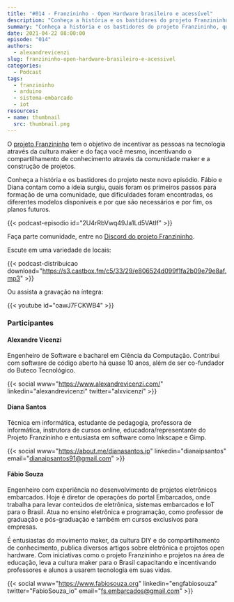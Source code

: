 ```yaml
---
title: "#014 - Franzininho - Open Hardware brasileiro e acessível"
description: "Conheça a história e os bastidores do projeto Franzininho, que busca fomentar a cultura maker no Brasil."
summary: "Conheça a história e os bastidores do projeto Franzininho, que busca fomentar a cultura maker no Brasil."
date: 2021-04-22 08:00:00
episode: "014"
authors:
  - alexandrevicenzi
slug: franzininho-open-hardware-brasileiro-e-acessivel
categories:
  - Podcast
tags:
  - franzininho
  - arduino
  - sistema-embarcado
  - iot
resources:
- name: thumbnail
  src: thumbnail.png
---
```


O [projeto Franzininho][franzininho] tem o objetivo de incentivar as pessoas na tecnologia através da cultura maker e do faça você mesmo, incentivando o compartilhamento de conhecimento através da comunidade maker e a construção de projetos.

Conheça a história e os bastidores do projeto neste novo episódio. Fábio e Diana contam como a ideia surgiu, quais foram os primeiros passos para formação de uma comunidade, que dificuldades foram encontradas, os diferentes modelos disponíveis e por que são necessários e por fim, os planos futuros.

{{< podcast-episodio id="2U4rRbVwq49Ja1Ld5VAtIf" >}}

Faça parte comunidade, entre no [Discord do projeto Franzininho][discord].

Escute em uma variedade de locais:

{{< podcast-distribuicao download="https://s3.castbox.fm/c5/33/29/e806524d099f1fa2b09e79e8af.mp3" >}}

Ou assista a gravação na íntegra:

{{< youtube id="oawJ7FCKWB4" >}}

### Participantes

#### Alexandre Vicenzi

Engenheiro de Software e bacharel em Ciência da Computação. Contribui com software de código aberto há quase 10 anos, além de ser co-fundador do Buteco Tecnológico.

{{< social www="https://www.alexandrevicenzi.com/" linkedin="alexandrevicenzi" twitter="alxvicenzi" >}}

#### Diana Santos

Técnica em informática, estudante de pedagogia, professora de informática, instrutora de cursos online, educadora/representante do Projeto Franzininho e entusiasta em software como Inkscape e Gimp.

{{< social www="https://about.me/dianasantos.ip" linkedin="dianaipsantos" email="dianaipsantos91@gmail.com" >}}

#### Fábio Souza

Engenheiro com experiência no desenvolvimento de projetos eletrônicos embarcados. Hoje é diretor de operações do portal Embarcados, onde trabalha para levar conteúdos de eletrônica, sistemas embarcados e IoT para o Brasil. Atua no ensino eletrônica e programação, como professor de graduação e pós-graduação e também em cursos exclusivos para empresas.

É entusiastas do movimento maker, da cultura DIY e do compartilhamento de conhecimento, publica diversos artigos sobre eletrônica e projetos open hardware. Com iniciativas como o projeto Franzininho e projetos na área de educação, leva a cultura maker para o Brasil capacitando e incentivando professores e alunos a usarem tecnologia em suas vidas.

{{< social www="https://www.fabiosouza.org" linkedin="engfabiosouza" twitter="FabioSouza_io" email="fs.embarcados@gmail.com" >}}

[franzininho]: https://franzininho.com.br/
[discord]: https://discord.gg/XZzpAM9Qc5
